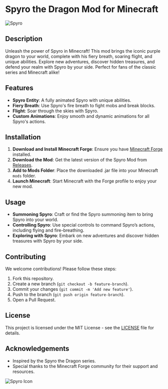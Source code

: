 # Spyro the Dragon Mod for Minecraft

![Spyro](https://example.com/spyro-banner.png)

## Description
Unleash the power of Spyro in Minecraft! This mod brings the iconic purple dragon to your world, complete with his fiery breath, soaring flight, and unique abilities. Explore new adventures, discover hidden treasures, and defend your realm with Spyro by your side. Perfect for fans of the classic series and Minecraft alike!

## Features
- **Spyro Entity**: A fully animated Spyro with unique abilities.
- **Fiery Breath**: Use Spyro's fire breath to fight mobs and break blocks.
- **Flight**: Soar through the skies with Spyro.
- **Custom Animations**: Enjoy smooth and dynamic animations for all Spyro's actions.

## Installation
1. **Download and Install Minecraft Forge**: Ensure you have [Minecraft Forge](https://files.minecraftforge.net/) installed.
2. **Download the Mod**: Get the latest version of the Spyro Mod from [Releases](https://github.com/yourusername/spyro-minecraft-mod/releases).
3. **Add to Mods Folder**: Place the downloaded .jar file into your Minecraft `mods` folder.
4. **Launch Minecraft**: Start Minecraft with the Forge profile to enjoy your new mod.

## Usage
- **Summoning Spyro**: Craft or find the Spyro summoning item to bring Spyro into your world.
- **Controlling Spyro**: Use special controls to command Spyro’s actions, including flying and fire-breathing.
- **Exploring with Spyro**: Embark on new adventures and discover hidden treasures with Spyro by your side.

## Contributing
We welcome contributions! Please follow these steps:
1. Fork this repository.
2. Create a new branch (`git checkout -b feature-branch`).
3. Commit your changes (`git commit -m 'Add new feature'`).
4. Push to the branch (`git push origin feature-branch`).
5. Open a Pull Request.

## License
This project is licensed under the MIT License - see the [LICENSE](LICENSE) file for details.

## Acknowledgements
- Inspired by the Spyro the Dragon series.
- Special thanks to the Minecraft Forge community for their support and resources.

![Spyro Icon](https://example.com/spyro-icon.png)
